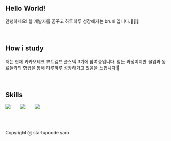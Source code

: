 ## Hello World!
안녕하세요! 웹 개발자를 꿈꾸고 하루하루 성장해가는 bruni 입니다.🙋🏻‍♂️
<br />
<br />
<br />
## How i study
저는 현재 카카오테크 부트캠프 풀스택 3기에 참여중입니다. 힘든 과정이지만 몰입과 동료들과의 협업을 통해 하루하루 성장해가고 있음을 느낍니다!💪
<br />
<br />
<br />
## Skills
<div style="display:flex;gap:30px;flex-wrap:wrap;">
  <img src="https://img.shields.io/badge/Java-007396?style=for-the-badge&logo=Java&logoColor=white">
  <img src="https://img.shields.io/badge/Spring-6DB33F?style=for-the-badge&logo=Spring&logoColor=white">
  <img src="https://img.shields.io/badge/MySQL-4479A1?style=for-the-badge&logo=mysql&logoColor=white">

</div>

<br />
<br />
<br />

Copyright ⓒ startupcode yaro
